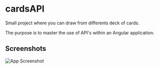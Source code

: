 
# cardsAPI

Small project where you can draw from differents deck of cards.

The purpose is to master the use of API's within an Angular application.
## Screenshots

![App Screenshot](https://i.imgur.com/68RfYQb.png)


